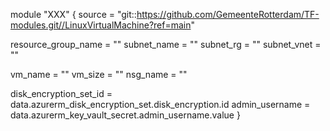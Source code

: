 module "XXX" {
  source = "git::https://github.com/GemeenteRotterdam/TF-modules.git//LinuxVirtualMachine?ref=main"

  resource_group_name = ""
  subnet_name         = ""
  subnet_rg           = ""
  subnet_vnet         = ""

  vm_name  = ""
  vm_size  = ""
  nsg_name = ""

  disk_encryption_set_id = data.azurerm_disk_encryption_set.disk_encryption.id
  admin_username         = data.azurerm_key_vault_secret.admin_username.value
}